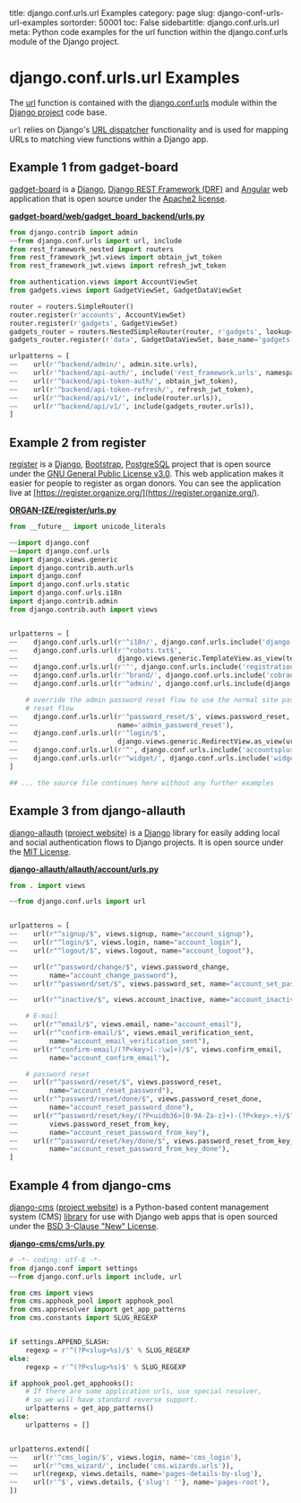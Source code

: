 title: django.conf.urls.url Examples
category: page
slug: django-conf-urls-url-examples
sortorder: 50001
toc: False
sidebartitle: django.conf.urls.url
meta: Python code examples for the url function within the django.conf.urls module of the Django project. 


# django.conf.urls.url Examples
The [url](https://github.com/django/django/blob/master/django/conf/urls/__init__.py)
function is contained with the 
[django.conf.urls](https://github.com/django/django/tree/master/django/conf/urls) 
module within the [Django project](/django.html) code base. 

`url` relies on Django's 
[URL dispatcher](https://docs.djangoproject.com/en/dev/topics/http/urls/) 
functionality and is used for mapping URLs to matching view functions within 
a Django app.


## Example 1 from gadget-board
[gadget-board](https://github.com/mik4el/gadget-board) is a [Django](/django.html),
[Django REST Framework (DRF)](/django-rest-framework-drf.html) and
[Angular](/angular.html) web application that is open source under the 
[Apache2 license](https://github.com/mik4el/gadget-board/blob/master/LICENSE).

[**gadget-board/web/gadget_board_backend/urls.py**](https://github.com/mik4el/gadget-board/blob/master/web/gadget_board_backend/urls.py)

```python
from django.contrib import admin
~~from django.conf.urls import url, include
from rest_framework_nested import routers
from rest_framework_jwt.views import obtain_jwt_token
from rest_framework_jwt.views import refresh_jwt_token

from authentication.views import AccountViewSet
from gadgets.views import GadgetViewSet, GadgetDataViewSet

router = routers.SimpleRouter()
router.register(r'accounts', AccountViewSet)
router.register(r'gadgets', GadgetViewSet)
gadgets_router = routers.NestedSimpleRouter(router, r'gadgets', lookup='gadget')
gadgets_router.register(r'data', GadgetDataViewSet, base_name='gadgets-data')

urlpatterns = [
~~    url(r'^backend/admin/', admin.site.urls),
~~    url(r'^backend/api-auth/', include('rest_framework.urls', namespace='rest_framework')),
~~    url(r'^backend/api-token-auth/', obtain_jwt_token),
~~    url(r'^backend/api-token-refresh/', refresh_jwt_token),
~~    url(r'^backend/api/v1/', include(router.urls)),
~~    url(r'^backend/api/v1/', include(gadgets_router.urls)),
]
```


## Example 2 from register
[register](https://github.com/ORGAN-IZE/register) is a [Django](/django.html),
[Bootstrap](/bootstrap.html), [PostgreSQL](/postgresql.html) project that is
open source under the 
[GNU General Public License v3.0](https://github.com/ORGAN-IZE/register/blob/master/LICENSE).
This web application makes it easier for people to register as organ donors. 
You can see the application live at 
[https://register.organize.org/](https://register.organize.org/).

[**ORGAN-IZE/register/urls.py**](https://github.com/ORGAN-IZE/register/blob/master/urls.py)

```python
from __future__ import unicode_literals

~~import django.conf
~~import django.conf.urls
import django.views.generic
import django.contrib.auth.urls
import django.conf
import django.conf.urls.static
import django.conf.urls.i18n
import django.contrib.admin
from django.contrib.auth import views


urlpatterns = [
~~    django.conf.urls.url(r'^i18n/', django.conf.urls.include('django.conf.urls.i18n')),
~~    django.conf.urls.url(r'^robots.txt$', 
~~                         django.views.generic.TemplateView.as_view(template_name='robots.txt')),
~~    django.conf.urls.url(r'^', django.conf.urls.include('registration.urls')),
~~    django.conf.urls.url(r'^brand/', django.conf.urls.include('cobrand.urls')),
~~    django.conf.urls.url(r'^admin/', django.conf.urls.include(django.contrib.admin.site.urls)),

    # override the admin password reset flow to use the normal site password
    # reset flow
~~    django.conf.urls.url(r'^password_reset/$', views.password_reset, 
~~                         name='admin_password_reset'),
~~    django.conf.urls.url(r'^login/$', 
~~                         django.views.generic.RedirectView.as_view(url='/admin/login')),
~~    django.conf.urls.url(r'^', django.conf.urls.include('accountsplus.urls')),
~~    django.conf.urls.url(r'^widget/', django.conf.urls.include('widget.urls')),
]

## ... the source file continues here without any further examples
```


## Example 3 from django-allauth
[django-allauth](https://github.com/pennersr/django-allauth) 
([project website](https://www.intenct.nl/projects/django-allauth/)) is a
[Django](/django.html) library for easily adding local and social authentication
flows to Django projects. It is open source under the 
[MIT License](https://github.com/pennersr/django-allauth/blob/master/LICENSE).

[**django-allauth/allauth/account/urls.py**](https://github.com/pennersr/django-allauth/blob/master/allauth/account/urls.py)

```python
from . import views

~~from django.conf.urls import url


urlpatterns = [
~~    url(r"^signup/$", views.signup, name="account_signup"),
~~    url(r"^login/$", views.login, name="account_login"),
~~    url(r"^logout/$", views.logout, name="account_logout"),

~~    url(r"^password/change/$", views.password_change,
~~        name="account_change_password"),
~~    url(r"^password/set/$", views.password_set, name="account_set_password"),

~~    url(r"^inactive/$", views.account_inactive, name="account_inactive"),

    # E-mail
~~    url(r"^email/$", views.email, name="account_email"),
~~    url(r"^confirm-email/$", views.email_verification_sent,
~~        name="account_email_verification_sent"),
~~    url(r"^confirm-email/(?P<key>[-:\w]+)/$", views.confirm_email,
~~        name="account_confirm_email"),

    # password reset
~~    url(r"^password/reset/$", views.password_reset,
~~        name="account_reset_password"),
~~    url(r"^password/reset/done/$", views.password_reset_done,
~~        name="account_reset_password_done"),
~~    url(r"^password/reset/key/(?P<uidb36>[0-9A-Za-z]+)-(?P<key>.+)/$",
~~        views.password_reset_from_key,
~~        name="account_reset_password_from_key"),
~~    url(r"^password/reset/key/done/$", views.password_reset_from_key_done,
~~        name="account_reset_password_from_key_done"),
]
```


## Example 4 from django-cms
[django-cms](https://github.com/divio/django-cms)
([project website](https://www.django-cms.org/en/)) is a Python-based
content management system (CMS) [library](https://pypi.org/project/django-cms/) 
for use with Django web apps that is open sourced under the 
[BSD 3-Clause "New" License](https://github.com/divio/django-cms/blob/develop/LICENSE).

[**django-cms/cms/urls.py**](https://github.com/divio/django-cms/blob/develop/cms/urls.py)

```python
# -*- coding: utf-8 -*-
from django.conf import settings
~~from django.conf.urls import include, url

from cms import views
from cms.apphook_pool import apphook_pool
from cms.appresolver import get_app_patterns
from cms.constants import SLUG_REGEXP


if settings.APPEND_SLASH:
    regexp = r'^(?P<slug>%s)/$' % SLUG_REGEXP
else:
    regexp = r'^(?P<slug>%s)$' % SLUG_REGEXP

if apphook_pool.get_apphooks():
    # If there are some application urls, use special resolver,
    # so we will have standard reverse support.
    urlpatterns = get_app_patterns()
else:
    urlpatterns = []


urlpatterns.extend([
~~    url(r'^cms_login/$', views.login, name='cms_login'),
~~    url(r'^cms_wizard/', include('cms.wizards.urls')),
~~    url(regexp, views.details, name='pages-details-by-slug'),
~~    url(r'^$', views.details, {'slug': ''}, name='pages-root'),
])
```

